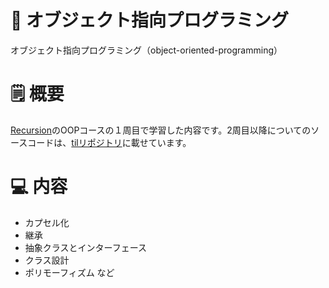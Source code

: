 # 📍 オブジェクト指向プログラミング
オブジェクト指向プログラミング（object-oriented-programming）　　　　
  
# 🗒️ 概要
[Recursion](https://recursionist.io/)のOOPコースの１周目で学習した内容です。2周目以降についてのソースコードは、[tilリポジトリ](https://github.com/zakzackr/til/tree/main/object-oriented-programming)に載せています。  
    
# 💻 内容
* カプセル化
* 継承
* 抽象クラスとインターフェース
* クラス設計
* ポリモーフィズム
など
